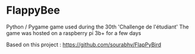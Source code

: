 FlappyBee
===============

Python / Pygame game used during the 30th 'Challenge de l'étudiant' 
The game was hosted on a raspberry pi 3b+ for a few days

Based on this project : https://github.com/sourabhv/FlapPyBird

